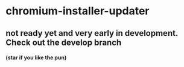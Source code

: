 # chromium-installer-updater

## not ready yet and very early in development. Check out the develop branch
#### (star if you like the pun)
